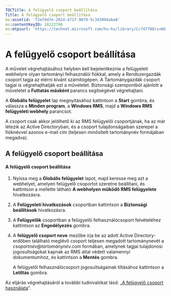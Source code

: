 ```yaml
---
TOCTitle: A felügyelő csoport beállítása
Title: A felügyelő csoport beállítása
ms:assetid: 'f2ef847e-2824-471f-9079-5c343094aba8'
ms:contentKeyID: 18122786
ms:mtpsurl: 'https://technet.microsoft.com/hu-hu/library/Cc747798(v=WS.10)'
---
```


A felügyelő csoport beállítása
==============================

A művelet végrehajtásához helyben kell bejelentkeznie a felügyeleti webhelyre olyan tartományi felhasználói fiókkal, amely a Rendszergazdák csoport tagja az elérni kívánt számítógépen. A Tartománygazdák csoport tagjai is végrehajthatják ezt a műveletet. Biztonsági szempontból ajánlott a műveletet a **Futtatás másként** parancs segítségével végrehajtani.

A **Globális felügyelet** lap megnyitásához kattintson a **Start** gombra, és válassza a **Minden program**, a **Windows RMS**, majd a **Windows RMS felügyeleti webhely** parancsot.

A csoport csak akkor jelölhető ki az RMS felügyelői csoportjának, ha az már létezik az Active Directoryban, és a csoport tulajdonságaiban szerepel a fióknévvel azonos e-mail cím (teljesen minősített tartománynév formájában megadva).

A felügyelő csoport beállítása
------------------------------

#### A felügyelő csoport beállítása

1.  Nyissa meg a **Globális felügyelet** lapot, majd keresse meg azt a webhelyet, amelyen felügyelő csoportot szeretne beállítani, és kattintson a mellette látható **A webhelyen működő RMS felügyelete** hivatkozásra.

2.  A **Felügyeleti hivatkozások** csoportban kattintson a **Biztonsági beállítások** hivatkozásra.

3.  A **Felügyelők** csoportban a felügyelői felhasználócsoport felvételéhez kattintson az **Engedélyezés** gombra.

4.  A **felügyelő csoport neve** mezőbe írja be az adott Active Directory-erdőben található meglévő csoport teljesen megadott tartománynevét a *csoportnév*@*tartománynév.com* formában, amelynek tagjai tulajdonosi jogosultságokat kapnak az RMS által védett valamennyi dokumentumhoz, és kattintson a **Mentés** gombra.

    A felügyelői felhasználócsoport jogosultságainak tiltásához kattintson a **Letiltás** gombra.

Az eljárás végrehajtásáról a további tudnivalókat lásd: „[A felügyelő csoport használata](https://technet.microsoft.com/0febcb3e-7124-4e51-971a-1013b928d33b)”.
